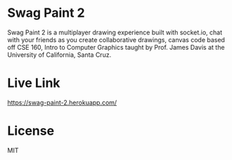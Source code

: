 # Swag Paint 2
Swag Paint 2 is a multiplayer drawing experience built with socket.io, chat with your friends as you create collaborative drawings, canvas code based off CSE 160, Intro to Computer Graphics taught by Prof. James Davis at the University of California, Santa Cruz. 

# Live Link
https://swag-paint-2.herokuapp.com/

# License
MIT
